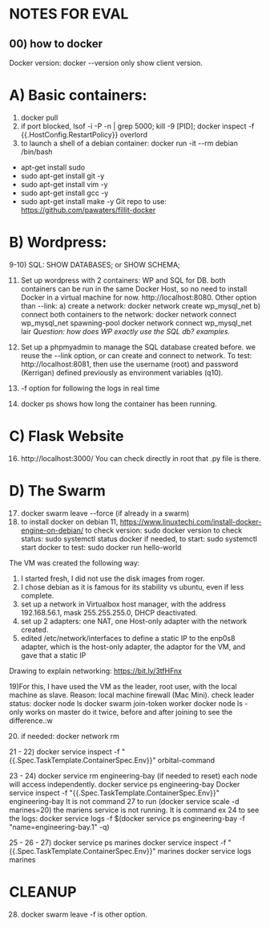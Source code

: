 # NOTES FOR EVAL

## 00) how to docker
Docker version: docker --version only show client version.

# A) Basic containers:
1) docker pull
3) if port blocked, lsof -i -P -n | grep 5000; kill -9 [PID]; 
 docker inspect -f {{.HostConfig.RestartPolicy}} overlord
6) to launch a shell of a debian container: docker run -it --rm debian /bin/bash
- apt-get install sudo
- sudo apt-get install git -y
- sudo apt-get install vim -y 
- sudo apt-get install gcc -y
- sudo apt-get install make -y
Git repo to use: https://github.com/pawaters/fillit-docker

# B) Wordpress:
9-10) SQL: SHOW DATABASES; or SHOW SCHEMA;

11) Set up wordpress with 2 containers: WP and SQL for DB.
both containers can be run in the same Docker Host, so no need to install Docker in a virtual machine for now. http://localhost:8080.
Other option than --link: 
a) create a network: docker network create wp_mysql_net
b) connect both containers to the network: 
docker network connect wp_mysql_net spawning-pool
docker network connect wp_mysql_net lair
*Question: how does WP exactly use the SQL db? examples.*

12) Set up a phpmyadmin to manage the SQL database created before.
we reuse the --link option, or can create and connect to network.
To test: http://localhost:8081, then use the username (root) and password (Kerrigan) defined previously as environment variables (q10).

13) -f option for following the logs in real time

15) docker ps shows how long the container has been running.

# C) Flask Website

16) http://localhost:3000/
You can check directly in root that .py file is there.

# D) The Swarm

17) docker swarm leave --force (if already in a swarm)
18) to install docker on debian 11, https://www.linuxtechi.com/install-docker-engine-on-debian/
to check version: sudo docker version
to check status: sudo systemctl status docker
if needed, to start: sudo systemctl start docker
to test: sudo docker run hello-world

The VM was created the following way:
1) I started fresh, I did not use the disk images from roger.
2) I chose debian as it is famous for its stability vs ubuntu, even if less complete.
3) set up a network in Virtualbox host manager, with the address 192.168.56.1, mask 255.255.255.0, DHCP deactivated. 
4) set up 2 adapters: one NAT, one Host-only adapter with the network created.
5) edited /etc/network/interfaces to define a static IP to the enp0s8 adapter, which is the host-only adapter, the adaptor for the VM, and gave that a static IP

Drawing to explain networking: https://bit.ly/3tfHFnx

19)For this, I have used the VM as the leader, root user, with the local machine as slave.
Reason: local machine firewall (Mac Mini). 
check leader status: docker node ls
docker swarm join-token worker
docker node ls -  only works on master
do it twice, before and after joining to see the difference.:w

20) if needed: docker network rm

21 - 22) docker service inspect -f "{{.Spec.TaskTemplate.ContainerSpec.Env}}" orbital-command

23 - 24) docker service rm engineering-bay (if needed to reset)
each node will access independently.
docker service ps engineering-bay
Docker service inspect -f "{{.Spec.TaskTemplate.ContainerSpec.Env}}" engineering-bay
It is not command 27 to run (docker service scale -d marines=20) the mariens service is not running.
It is command ex 24 to see the logs: docker service logs -f $(docker service ps engineering-bay -f "name=engineering-bay.1" -q)

25 - 26 - 27) docker service ps marines
docker service inspect -f "{{.Spec.TaskTemplate.ContainerSpec.Env}}" marines
docker service logs marines

# CLEANUP
28) docker swarm leave -f is other option.

